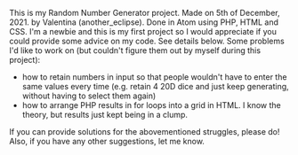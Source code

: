 This is my Random Number Generator project. Made on 5th of December, 2021. by Valentina (another_eclipse).
Done in Atom using PHP, HTML and CSS.
I'm a newbie and this is my first project so I would appreciate if you could
  provide some advice on my code. See details below.
Some problems I'd like to work on (but couldn't figure them out by myself during this project):
  - how to retain numbers in input so that people wouldn't have to enter the same values every time
    (e.g. retain 4 20D dice and just keep generating, without having to select them again)
  - how to arrange PHP results in for loops into a grid in HTML. I know the theory, but results just kept being in a clump.

  If you can provide solutions for the abovementioned struggles, please do! Also, if you have any other suggestions, let me know.

